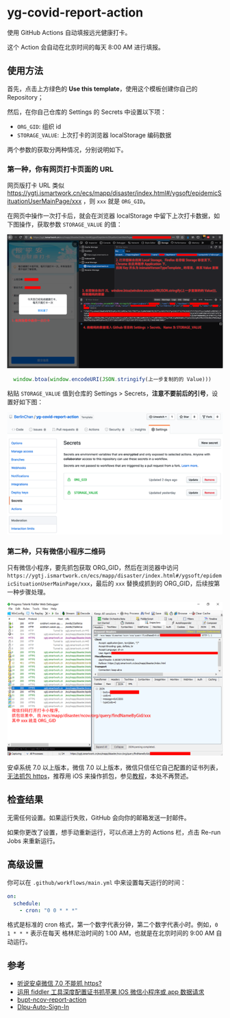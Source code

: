 # yg-covid-report-action

使用 GitHub Actions 自动填报远光健康打卡。

这个 Action 会自动在北京时间的每天 8:00 AM 进行填报。

## 使用方法

首先，点击上方绿色的 **Use this template**，使用这个模板创建你自己的 Repository；

然后，在你自己仓库的 Settings 的 Secrets 中设置以下项：

- `ORG_GID`: 组织 id
- `STORAGE_VALUE`: 上次打卡的浏览器 localStorage 编码数据

两个参数的获取分两种情况，分别说明如下。

### 第一种，你有网页打卡页面的 URL

网页版打卡 URL 类似 https://ygtj.ismartwork.cn/ecs/mapp/disaster/index.html#/ygsoft/epidemicSituationUserMainPage/xxx ，则 `xxx` 就是 `ORG_GID`。

在网页中操作一次打卡后，就会在浏览器 localStorage 中留下上次打卡数据，如下图操作，获取参数 `STORAGE_VALUE` 的值：

![](./doc/in-browser.png)

```javascript
  window.btoa(window.encodeURI(JSON.stringify(上一步复制的的 Value)))
```

粘贴 `STORAGE_VALUE` 值到仓库的 Settings > Secrets，**注意不要前后的引号**，设置好如下图：

![](./doc/setting-secrets.png)

### 第二种，只有微信小程序二维码

只有微信小程序，要先抓包获取 ORG_GID，然后在浏览器中访问 `https://ygtj.ismartwork.cn/ecs/mapp/disaster/index.html#/ygsoft/epidemicSituationUserMainPage/xxx`，最后的 `xxx` 替换成抓到的 ORG_GID，后续按第一种步骤处理。

![](./doc/fiddler.png)

安卓系统 7.0 以上版本，微信 7.0 以上版本，微信只信任它自己配置的证书列表，[无法抓包 https](https://testerhome.com/topics/17746)，推荐用 iOS 来操作抓包，参见[教程](https://blog.csdn.net/baoming_mm/article/details/102995141)，本处不再赘述。

## 检查结果

无需任何设置。如果运行失败，GitHub 会向你的邮箱发送一封邮件。

如果你更改了设置，想手动重新运行，可以点进上方的 Actions 栏，点击 Re-run Jobs 来重新运行。

## 高级设置

你可以在 `.github/workflows/main.yml` 中来设置每天运行的时间：

```yml
on:
  schedule:
    - cron: "0 0 * * *"
```

格式是标准的 cron 格式，第一个数字代表分钟，第二个数字代表小时。例如，`0 1 * * *` 表示在每天
格林尼治时间的 1:00 AM，也就是在北京时间的 9:00 AM 自动运行。

## 参考

- [听说安卓微信 7.0 不能抓 https?](https://testerhome.com/topics/17746)
- [运用 fiddler 工具深度配置证书抓苹果 IOS 微信小程序或 app 数据请求](https://blog.csdn.net/baoming_mm/article/details/102995141)
- [bupt-ncov-report-action ](https://github.com/imtsuki/bupt-ncov-report-action)
- [Dlpu-Auto-Sign-In](https://github.com/sslspace/Dlpu-Auto-Sign-In)
